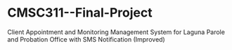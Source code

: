 # CMSC311--Final-Project
Client Appointment and Monitoring Management System for Laguna Parole and Probation Office with SMS Notification (Improved)
